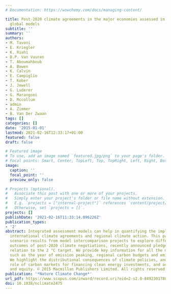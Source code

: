 ```yaml
---
# Documentation: https://wowchemy.com/docs/managing-content/

title: Post-2020 climate agreements in the major economies assessed in the light of
  global models
subtitle: ''
summary: ''
authors:
- M. Tavoni
- E. Kriegler
- K. Riahi
- D.P. Van Vuuren
- T. Aboumahboub
- A. Bowen
- K. Calvin
- E. Campiglio
- T. Kober
- J. Jewell
- G. Luderer
- G. Marangoni
- D. Mccollum
- admin
- A. Zimmer
- B. Van Der Zwaan
tags: []
categories: []
date: '2015-01-01'
lastmod: 2021-02-16T12:33:17+01:00
featured: false
draft: false

# Featured image
# To use, add an image named `featured.jpg/png` to your page's folder.
# Focal points: Smart, Center, TopLeft, Top, TopRight, Left, Right, BottomLeft, Bottom, BottomRight.
image:
  caption: ''
  focal_point: ''
  preview_only: false

# Projects (optional).
#   Associate this post with one or more of your projects.
#   Simply enter your project's folder or file name without extension.
#   E.g. `projects = ["internal-project"]` references `content/project/deep-learning/index.md`.
#   Otherwise, set `projects = []`.
projects: []
publishDate: '2021-02-16T11:33:14.096226Z'
publication_types:
- '2'
abstract: Integrated assessment models can help in quantifying the implications of
  international climate agreements and regional climate action. This paper reviews
  scenario results from model intercomparison projects to explore different possible
  outcomes of post-2020 climate negotiations, recently announced pledges and their
  relation to the 2 °C target. We provide key information for all the major economies,
  such as the year of emission peaking, regional carbon budgets and emissions allowances.
  We highlight the distributional consequences of climate policies, and discuss the
  role of carbon markets for financing clean energy investments, and achieving efficiency
  and equity. © 2015 Macmillan Publishers Limited. All rights reserved.
publication: '*Nature Climate Change*'
url_pdf: https://www.scopus.com/inward/record.uri?eid=2-s2.0-84923017802&doi=10.1038%2fnclimate2475&partnerID=40&md5=1cd23ad6edcc21918fd539c4a1336729
doi: 10.1038/nclimate2475
---
```

